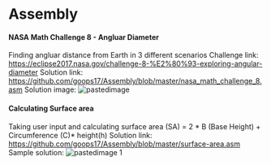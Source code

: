 # Assembly
#### NASA Math Challenge 8 - Angluar Diameter
Finding angluar distance from Earth in 3 different scenarios 
Challenge link: https://eclipse2017.nasa.gov/challenge-8-%E2%80%93-exploring-angular-diameter
Solution link: https://github.com/goops17/Assembly/blob/master/nasa_math_challenge_8.asm
Solution image: ![pastedimage](https://user-images.githubusercontent.com/35678561/35762603-0d5495e4-085f-11e8-83ab-5b5bdd43402e.png)


#### Calculating Surface area
Taking user input and calculating surface area (SA) = 2 * B (Base Height) + Circumference (C)* height(h)
Solution link: https://github.com/goops17/Assembly/blob/master/surface-area.asm
Sample solution: ![pastedimage 1](https://user-images.githubusercontent.com/35678561/35762608-2bb4b866-085f-11e8-801b-6883a792f8e1.png)


